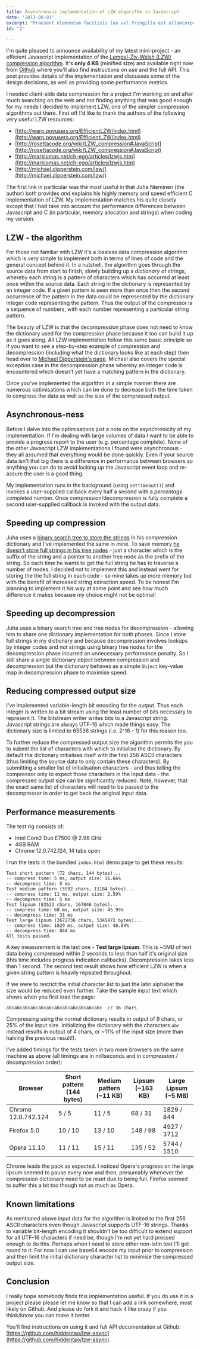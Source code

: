 ```yaml
---
title: Asynchronous implementation of LZW algorithm in Javascript
date: '2011-08-01'
excerpt: "Praesent elementum facilisis leo vel fringilla est ullamcorper eget. At imperdiet dui accumsan sit amet nulla facilities morbi tempus."
id: "2"

---
```

I'm quite pleased to announce availability of my latest mini-project - an efficient Javascript implementation of the [Lempel-Ziv-Welsh (LZW) compression algorithm](http://en.wikipedia.org/wiki/Lempel–Ziv–Welch). It's **only 4 KB** (minified size) and available right now from [Github](https://github.com/hiddentao/lzw-async) where you'll also find instructions on use and the full API. This post provides details of the implementation and discusses some of the design decisions, as well as providing some performance metrics.
<a id="more"></a><a id="more-1281"></a>

I needed client-side data compression for a project I'm working on and after much searching on the web and not finding anything that was good enough for my needs I decided to implement LZW, one of the simpler compression algorithms out there. First off I'd like to thank the authors of the following very useful LZW resources:

* [http://warp.povusers.org/EfficientLZW/index.html](http://warp.povusers.org/EfficientLZW/index.html)
* [http://rosettacode.org/wiki/LZW_compression#JavaScript](http://rosettacode.org/wiki/LZW_compression#JavaScript)
* [http://marklomas.net/ch-egg/articles/lzwjs.htm](http://marklomas.net/ch-egg/articles/lzwjs.htm)
* [http://michael.dipperstein.com/lzw/](http://michael.dipperstein.com/lzw/)

The first link in particular was the most useful in that Juha Nieminen (the author) both provides *and* explains his highly memory and speed efficient C implementation of LZW. My implementation matches his quite closely except that I had take into account the performance differences between Javascript and C (in particular, memory allocation and strings) when coding my version.

## LZW - the algorithm ##

For those not familiar with LZW it's a lossless data compression algorithm which is very simple to implement both in terms of lines of code and the general concept behind it. In a nutshell, the algorithm goes through the source data from start to finish, slowly building up a *dictionary* of strings, whereby each string is a pattern of characters which has occurred at least once within the source data. Each string in the dictionary is represented by an integer code. If a given pattern is seen more than once then the second occurrence of the pattern in the data could be represented by the dictionary integer code representing the pattern. Thus the output of the compressor is a sequence of numbers, with each number representing a particular string pattern.

The beauty of LZW is that the decompression phase does not need to know the dictionary used for the compression phase because it too can build it up as it goes along. All LZW implementation follow this same basic principle so if you want to see a step-by-step example of compression and decompression (including what the dictionary looks like at each step) then head over to [Michael Dipperstein's page](http://michael.dipperstein.com/lzw/). Michael also covers the special exception case in the decompression phase whereby an integer code is encountered which doesn't yet have a matching pattern in the dictionary.

Once you've implemented the algorithm in a simple manner there are numerous optimisations which can be done to decrease both the time taken to compress the data as well as the size of the compressed output.

## Asynchronous-ness

Before I delve into the optimisations just a note on the asynchronicity of my implementation. If I'm dealing with large volumes of data I want to be able to provide a progress report to the user (e.g. percentage complete). None of the other Javascript LZW implementations I found were asynchronous - they all assumed that everything would be done quickly. Even if your source data isn't that big there is a difference in performance between browsers so anything you can do to avoid locking up the Javascript event loop and re-assure the user is a good thing.

My implementation runs in the background (using `setTimeout()`) and invokes a user-supplied callback every half a second with a *percentage completed* number. Once compression/decompression is fully complete a second user-supplied callback is invoked with the output data.

## Speeding up compression

Juha uses a [binary search tree to store the strings](http://warp.povusers.org/EfficientLZW/part4.html) in his compression dictionary and I've implemented the same in mine. To save memory [he doesn't store full strings in his tree nodes](http://warp.povusers.org/EfficientLZW/part2.html) - just a character which is the suffix of the string and a pointer to another tree node as the prefix of the string. So each time he wants to get the full string he has to traverse a number of nodes. I decided not to implement this and instead went for storing the the full string in each code - so mine takes up more memory but with the benefit of increased string extraction speed. To be honest I'm planning to implement it his way at some point and see how much difference it makes because my choice might not be optimal!

## Speeding up decompression

Juha uses a binary search tree and tree nodes for decompression - allowing him to share one dictionary implementation for both phases. Since I store full strings in my dictionary and because decompression involves lookups by integer codes and not strings using binary tree nodes for the decompression phase incurred an unnecessary performance penalty. So I still share a single dictionary object between compression and decompression but the dictionary behaves as a simple `Object` key-value map in decompression phase to maximise speed.

## Reducing compressed output size

I've implemented variable-length bit encoding for the output. Thus each integer is written to a bit stream using the least number of bits necessary to represent it. The bitstream writer writes bits to a Javascript string. Javascript strings are always UTF-16 which made things easy. The dictionary size is limited to 65536 strings (i.e. 2^16 - 1) for this reason too.

To further reduce the compressed output size the algorithm permits the you to submit the list of characters with which to initialise the dictionary. By default the dictionary initialises itself with the first 256 ASCII characters (thus limiting the source data to only contain these characters). By submitting a smaller list of initialisation characters - and thus telling the compressor only to expect those characters in the input data - the compressed output size can be significantly reduced. Note, however, that the exact same list of characters will need to be passed to the decompressor in order to get back the original input data.

## Performance measurements

The test rig consists of:

* Intel Core2 Duo E7500 @ 2.98 GHz
* 4GB RAM
* Chrome 12.0.742.124, 14 tabs open

I run the tests in the bundled `index.html` demo page to get these results:

```
Test short pattern (72 chars, 144 bytes)...
-- compress time: 5 ms, output size: 16.66%
-- decompress time: 5 ms
Test medium pattern (5592 chars, 11184 bytes)...
-- compress time: 11 ms, output size: 2.59%
-- decompress time: 5 ms
Test lipsum (83523 chars, 167046 bytes)...
-- compress time: 68 ms, output size: 45.95%
-- decompress time: 31 ms
Test large lipsum (2672736 chars, 5345472 bytes)...
-- compress time: 1829 ms, output size: 48.04%
-- decompress time: 844 ms
All tests passed.
```

A key measurement is the last one - **Test large lipsum**. This is ~5MB of text data being compressed within 2 seconds to less than half it's original size (this time includes progress indication callbacks). Decompression takes less than 1 second. The second test result shows how efficient LZW is when a given string pattern is heavily repeated throughout.

If we were to restrict the initial character list to just the latin alphabet the size would be reduced even further. Take the sample input text which shows when you first load the page:

```
abcabcabcabcabcabcabcabcabcabcabcabc  // 36 chars
```

Compressing using the normal dictionary results in output of 9 chars, or 25% of the input size. Initializing the dictionary with the characters `abc` instead results in output of 4 chars, or ~11% of the input size (more than halving the previous result!).

I've added timings for the tests taken in two more browsers on the same machine as above (all timings are in millseconds and in *compression / decompression* order):

| Browser | Short pattern (144 bytes) | Medium pattern (~11 KB) | Lipsum (~163 KB) | Large Lipsum (~5 MB) |
| --- | --- | --- | --- | --- |
| Chrome 12.0.742.124 | 5 / 5 | 11 / 5 | 68 / 31 | 1829 / 844 |
| Firefox 5.0 | 10 / 10 | 13 / 10 | 148 / 98 | 4927 / 3712 |
| Opera 11.10 | 11 / 11 | 15 / 11 | 135 / 52 | 5744 / 1510 |

Chrome leads the pack as expected. I noticed Opera's progress on the large lipsum seemed to pause every now and then, presumably whenever the compression dictionary need to be reset due to being full. Firefox seemed to suffer this a bit too though not as much as Opera.

## Known limitations

As mentioned above input data for the algorithm is limited to the first 256 ASCII characters even though Javascript supports UTF-16 strings. Thanks to variable bit-length encoding it shouldn't be too difficult to extend support for all UTF-16 characters if need be, though I'm not yet hard pressed enough to do this. Perhaps when I need to store other non-latin text I'll get round to it. For now I can use base64 encode my input prior to compression and then limit the initial dictionary character list to minimise the compressed output size.

## Conclusion

I really hope somebody finds this implementation useful. If you do use it in a project please please let me know so that I can add a link somewhere, most likely on Github. And please do fork it and hack it like crazy if you think/know you can make it better.

You'll find instructions on using it and full API documentation at Github: [https://github.com/hiddentao/lzw-async](https://github.com/hiddentao/lzw-async).
